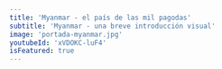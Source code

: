 ```yaml
---
title: 'Myanmar - el país de las mil pagodas'
subtitle: 'Myanmar - una breve introducción visual'
image: 'portada-myanmar.jpg'
youtubeId: 'xVDOKC-luF4'
isFeatured: true
---
```

